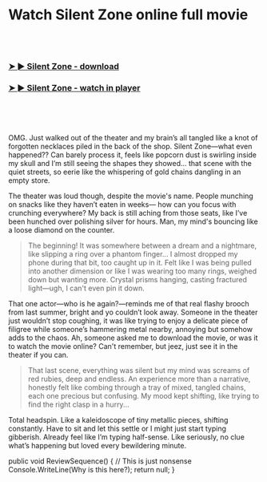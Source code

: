 <h1>Watch Silent Zone online full movie</h1>


<br><br>

<h3><a href="https://Hoes-comphypholbcon1974.github.io/vmzelbmghd/">➤ ► Silent Zone - download</a></h3> 
<h3><a href="https://Hoes-comphypholbcon1974.github.io/vmzelbmghd/">➤ ► Silent Zone - watch in player</a></h3>


<br><br><br>


OMG. Just walked out of the theater and my brain’s all tangled like a knot of forgotten necklaces piled in the back of the shop. Silent Zone—what even happened?? Can barely process it, feels like popcorn dust is swirling inside my skull and I’m still seeing the shapes they showed... that scene with the quiet streets, so eerie like the whispering of gold chains dangling in an empty store.

The theater was loud though, despite the movie's name. People munching on snacks like they haven’t eaten in weeks— how can you focus with crunching everywhere? My back is still aching from those seats, like I’ve been hunched over polishing silver for hours. Man, my mind's bouncing like a loose diamond on the counter. 

> The beginning! It was somewhere between a dream and a nightmare, like slipping a ring over a phantom finger... I almost dropped my phone during that bit, too caught up in it. Felt like I was being pulled into another dimension or like I was wearing too many rings, weighed down but wanting more. Crystal prisms hanging, casting fractured light—ugh, I can't even pin it down.

That one actor—who is he again?—reminds me of that real flashy brooch from last summer, bright and yo couldn’t look away. Someone in the theater just wouldn’t stop coughing, it was like trying to enjoy a delicate piece of filigree while someone’s hammering metal nearby, annoying but somehow adds to the chaos. Ah, someone asked me to download the movie, or was it to watch the movie online? Can't remember, but jeez, just see it in the theater if you can.

> That last scene, everything was silent but my mind was screams of red rubies, deep and endless. An experience more than a narrative, honestly felt like combing through a tray of mixed, tangled chains, each one precious but confusing. My mood kept shifting, like trying to find the right clasp in a hurry...

Total headspin. Like a kaleidoscope of tiny metallic pieces, shifting constantly. Have to sit and let this settle or I might just start typing gibberish. Already feel like I’m typing half-sense. Like seriously, no clue what’s happening but loved every bewildering minute.

public void ReviewSequence()
{
   // This is just nonsense
   Console.WriteLine(Why is this here?);
   return null;
}
